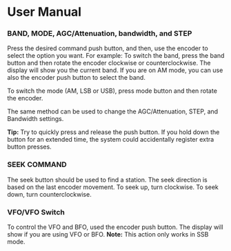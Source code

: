 # User Manual

### BAND, MODE, AGC/Attenuation, bandwidth, and STEP

Press the desired command push button, and then, use the encoder to select the option you want. For example:
To switch the band, press the band button and then rotate the encoder clockwise or counterclockwise.
The display will show you the current band. If you are on AM mode, you can use also the encoder push
button to select the band.

To switch the mode (AM, LSB or USB), press mode button and then rotate the encoder.

The same method can be used to change the AGC/Attenuation, STEP, and Bandwidth settings.

__Tip:__ Try to quickly press and release the push button. If you hold down the button for an extended time, the system could accidentally register extra button presses.

### SEEK COMMAND

The seek button should be used to find a station. The seek direction is based on the last encoder movement.
To seek up, turn clockwise. To seek down, turn counterclockwise.

### VFO/VFO Switch

To control the VFO and BFO, used the encoder push button. The display will show if you are using VFO or BFO.
__Note:__ This action only works in SSB mode.
